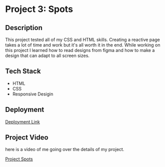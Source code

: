 # Project 3: Spots
  
## Description
  
This project tested all of my CSS and HTML skills. Creating a reactive page takes a lot of time and work but it's all worth it in the end. While working on this project I learned how to read designs from figma and how to make a design that can adapt to all screen sizes. 

## Tech Stack

- HTML
- CSS
- Responsive Desigin 

## Deployment 

[Deployment Link ](https://mg97486.github.io/se_project_spots/)

## Project Video 
here is a video of me going over the details of my project.

[Project Spots](https://drive.google.com/file/d/1NwOVUD_-Dl9pcDeJ6bn9lbiq-GkK_sab/view?usp=sharing)
